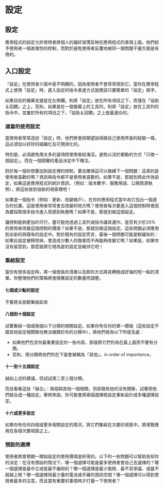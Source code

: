 # 設定


## 設定

應用程式的設定允許使用者將個人的偏好習慣反映在應用程式的表現上面。他們給予使用者一個直覺性的控制，而對於避免使用者反覆地被同一個問題干擾方面是有用的。





## 入口設定


「設定」在使用者介面中是不明顯的，因為使用者不會常常用到它。當你在應用程式上使用「設定」時，進入設定的指令表達方式就應該只要簡單的「設定」兩字。

如果目前的螢幕支援是在左側欄，則將「設定」放在所有項目之下，而僅在「協助＆回饋」之上。否則，如果是在一個螢幕上的工具列，則將「設定」放在工具列的指令中，並置於所有的項目之下，「協助＆回饋」之上是最適合的。






### 適當的使用設定

當使用者常常造訪「設定」時，他們將會把期望設得跟自己使用界面的經驗一樣。這必須加以好好的組織化及可預測化的。


特別是，必須避免用太多的選項把使用者給淹沒。避免以流於衝動的方式「只做一個設定」，而在一個困難的產品決定中下賭注。

對於每一個你想要加到設定裡的控制，要去確保這可以接續下一個問題：這真的是使用者喜歡的嗎？資訊與指令都不是使用者喜歡的。如果不是，那就別將此作為設定，如果這是應用程式的統計資訊，（例如：版本數字、服務用語、公開資源執照），將這些放到協助的視窗裡吧！

如果是一個指令（例如：更新、改變帳戶），在你的應用程式當中為它找出一個適合的位置。這是使用者常常會去改變的地方嗎？使用者每次要進入這個控制時會因為要採取很多指令進入而感到負擔嗎？如果不是，那就別做這個設定。

讓控制能夠更加的可行，盡可能地透過工具列或指令讓其運作。是否有少於20%的使用者改變這個控制的價值？如果不是，那就別做這個設定。這些問題必須應用到全新的與既有的設定中。對於既有的設定而言，最後一個問題可能是較緩和的：如果此設定被移除掉，會造成少數人的傷害而不再能夠改變它嗎？如果是，如果你沒有留意到，那麼就將它視為是的設定並維持它吧！







### 集結設定

當你有很多設定時，將一個很長的清單以及節的方式將其轉換成好幾的短一點的清單。你整理他們的策略將會隨著設定的數量而調整。



#### 七個或少點的設定
不要將全部都集結起來



#### 八個到十個設定

試著集結一個或兩個以下分類的相關設定。如果你有任何的單一模組（這些設定不跟其他設定相關聯也無法被歸於你的分類中），將他們視為以下所提及處：

- 如果他們包含你最重要設定的一些內容，那就將它們列為在最上面而不要有分類。
- 否則，用分類將他們列在下面會被稱為「其他」，in order of importance。




#### 十一到十五個設定

誠如上述的建議，但試試用二至三個分類。

而且看看這些「組合」：兩個與其他一個相關，但卻跟其他的沒有關聯，試著把他們結合成一種設定。舉例來說，你可能會將兩個選擇框設定重新設計成多種選擇設定。




#### 十六或更多設定

如果你有任何四個或更多相關設定的情況，將它們集結在次要的視窗中。將導覽應用在各個次要視窗之上。



### 預設的選擇

使用者將會預期一開始設定的使用價值是好用的。以下的一些問題可以幫助告知你的決定：在沒有預設的情況下，哪一個選擇可能是最多使用者會自己去選擇的？哪一個選擇是最中立或是最不偏袒的？哪一個選擇是最少風險、最不具爭議、或最不超越上限？哪一個選擇用最少量的電池或手雞的資訊空間？哪一個選擇可以得到使用者最多的注意，而且當有重要的事情時才打擾一下使用者？




















